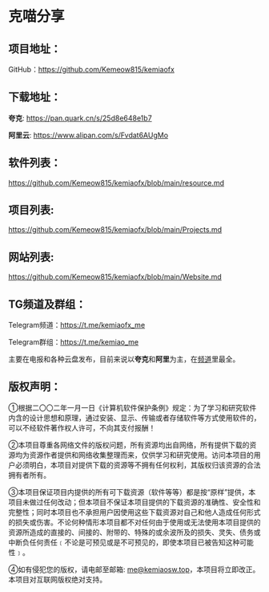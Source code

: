 # 克喵分享

## 项目地址：

GitHub：https://github.com/Kemeow815/kemiaofx

## 下载地址：

**夸克**: https://pan.quark.cn/s/25d8e648e1b7

**阿里云**: https://www.alipan.com/s/Fvdat6AUgMo

## 软件列表：

https://github.com/Kemeow815/kemiaofx/blob/main/resource.md

## 项目列表:

https://github.com/Kemeow815/kemiaofx/blob/main/Projects.md

## 网站列表:

https://github.com/Kemeow815/kemiaofx/blob/main/Website.md

## TG频道及群组：

Telegram频道：https://t.me/kemiaofx_me

Telegram群组：https://t.me/kemiao_me

主要在电报和各种云盘发布，目前来说以**夸克**和**阿里**为主，在[频道](https://t.me/kemiaofx_me)里最全。

## 版权声明：

①根据二〇〇二年一月一日《计算机软件保护条例》规定：为了学习和研究软件内含的设计思想和原理，通过安装、显示、传输或者存储软件等方式使用软件的，可以不经软件著作权人许可，不向其支付报酬！

②本项目尊重各网络文件的版权问题，所有资源均出自网络，所有提供下载的资源均为资源作者提供和网络收集整理而来，仅供学习和研究使用。访问本项目的用户必须明白，本项目对提供下载的资源等不拥有任何权利，其版权归该资源的合法拥有者所有。

③本项目保证项目内提供的所有可下载资源（软件等等）都是按“原样”提供，本项目未做过任何改动；但本项目不保证本项目提供的下载资源的准确性、安全性和完整性；同时本项目也不承担用户因使用这些下载资源对自己和他人造成任何形式的损失或伤害。不论何种情形本项目都不对任何由于使用或无法使用本项目提供的资源所造成的直接的、间接的、附带的、特殊的或余波所及的损失、灵失、债务或中断负任何责任﹝不论是可预见或是不可预见的，即使本项目已被告知这种可能性﹞。

④如有侵犯您的版权，请电邮至邮箱: me@kemiaosw.top，本项目将立即改正。本项目对互联网版权绝对支持。
